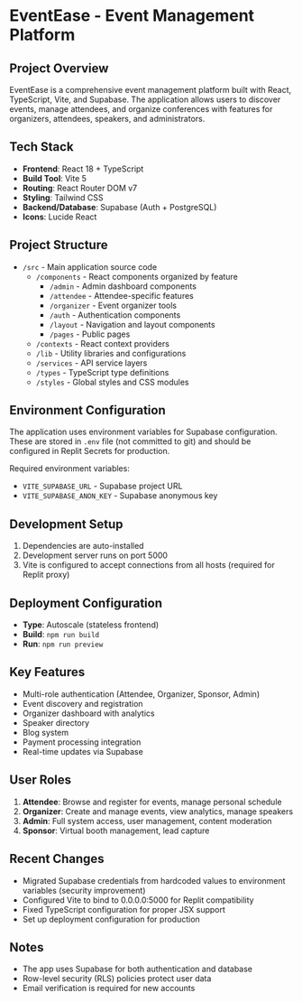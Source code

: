 # EventEase - Event Management Platform

## Project Overview
EventEase is a comprehensive event management platform built with React, TypeScript, Vite, and Supabase. The application allows users to discover events, manage attendees, and organize conferences with features for organizers, attendees, speakers, and administrators.

## Tech Stack
- **Frontend**: React 18 + TypeScript
- **Build Tool**: Vite 5
- **Routing**: React Router DOM v7
- **Styling**: Tailwind CSS
- **Backend/Database**: Supabase (Auth + PostgreSQL)
- **Icons**: Lucide React

## Project Structure
- `/src` - Main application source code
  - `/components` - React components organized by feature
    - `/admin` - Admin dashboard components
    - `/attendee` - Attendee-specific features
    - `/organizer` - Event organizer tools
    - `/auth` - Authentication components
    - `/layout` - Navigation and layout components
    - `/pages` - Public pages
  - `/contexts` - React context providers
  - `/lib` - Utility libraries and configurations
  - `/services` - API service layers
  - `/types` - TypeScript type definitions
  - `/styles` - Global styles and CSS modules

## Environment Configuration
The application uses environment variables for Supabase configuration. These are stored in `.env` file (not committed to git) and should be configured in Replit Secrets for production.

Required environment variables:
- `VITE_SUPABASE_URL` - Supabase project URL
- `VITE_SUPABASE_ANON_KEY` - Supabase anonymous key

## Development Setup
1. Dependencies are auto-installed
2. Development server runs on port 5000
3. Vite is configured to accept connections from all hosts (required for Replit proxy)

## Deployment Configuration
- **Type**: Autoscale (stateless frontend)
- **Build**: `npm run build`
- **Run**: `npm run preview`

## Key Features
- Multi-role authentication (Attendee, Organizer, Sponsor, Admin)
- Event discovery and registration
- Organizer dashboard with analytics
- Speaker directory
- Blog system
- Payment processing integration
- Real-time updates via Supabase

## User Roles
1. **Attendee**: Browse and register for events, manage personal schedule
2. **Organizer**: Create and manage events, view analytics, manage speakers
3. **Admin**: Full system access, user management, content moderation
4. **Sponsor**: Virtual booth management, lead capture

## Recent Changes
- Migrated Supabase credentials from hardcoded values to environment variables (security improvement)
- Configured Vite to bind to 0.0.0.0:5000 for Replit compatibility
- Fixed TypeScript configuration for proper JSX support
- Set up deployment configuration for production

## Notes
- The app uses Supabase for both authentication and database
- Row-level security (RLS) policies protect user data
- Email verification is required for new accounts
